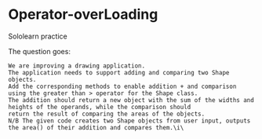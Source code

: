 # Operator-overLoading
Sololearn practice

The question goes:

    We are improving a drawing application.
    The application needs to support adding and comparing two Shape objects.
    Add the corresponding methods to enable addition + and comparison using the greater than > operator for the Shape class.
    The addition should return a new object with the sum of the widths and heights of the operands, while the comparison should 
    return the result of comparing the areas of the objects.
    N/B The given code creates two Shape objects from user input, outputs the area() of their addition and compares them.\i\



